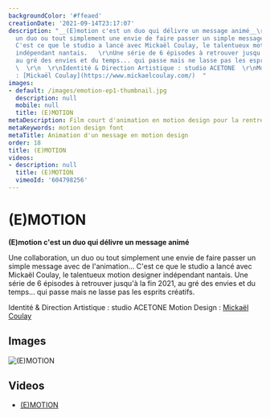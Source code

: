 ```yaml
---
backgroundColor: '#ffeaed'
creationDate: '2021-09-14T23:17:07'
description: "__(E)motion c'est un duo qui délivre un message animé__\r\n\r\nUne collaboration,
  un duo ou tout simplement une envie de faire passer un simple message avec de l'animation...
  C'est ce que le studio a lancé avec Mickaël Coulay, le talentueux motion designer
  indépendant nantais.   \r\nUne série de 6 épisodes à retrouver jusqu'à la fin 2021,
  au gré des envies et du temps... qui passe mais ne lasse pas les esprits créatifs.
  \  \r\n  \r\nIdentité & Direction Artistique : studio ACETONE  \r\nMotion Design
  : [Mickaël Coulay](https://www.mickaelcoulay.com/)  "
images:
- default: /images/emotion-ep1-thumbnail.jpg
  description: null
  mobile: null
  title: (E)MOTION
metaDescription: Film court d'animation en motion design pour la rentrée 2021
metaKeywords: motion design font
metaTitle: Animation d'un message en motion design
order: 18
title: (E)MOTION
videos:
- description: null
  title: (E)MOTION
  vimeoId: '604798256'
---
```


# (E)MOTION

__(E)motion c'est un duo qui délivre un message animé__

Une collaboration, un duo ou tout simplement une envie de faire passer un simple message avec de l'animation... C'est ce que le studio a lancé avec Mickaël Coulay, le talentueux motion designer indépendant nantais.
Une série de 6 épisodes à retrouver jusqu'à la fin 2021, au gré des envies et du temps... qui passe mais ne lasse pas les esprits créatifs.

Identité & Direction Artistique : studio ACETONE
Motion Design : [Mickaël Coulay](https://www.mickaelcoulay.com/)

## Images

![(E)MOTION](/images/emotion-ep1-thumbnail.jpg)

## Videos

- [(E)MOTION](https://vimeo.com/604798256)
